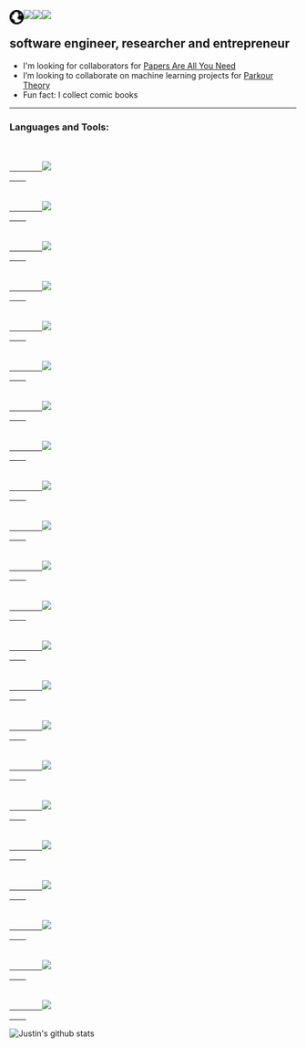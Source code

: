 [<img align="left" height="25" src="https://raw.githubusercontent.com/iconic/open-iconic/master/svg/globe.svg" />][website]
[<img align="left" height="25" src="https://cdn.jsdelivr.net/npm/simple-icons@v3/icons/linkedin.svg" />][linkedin]
[<img align="left" height="25" src="https://cdn.jsdelivr.net/npm/simple-icons@3.6.0/icons/medium.svg" />][medium]
[<img align="left" height="25" src="https://cdn.jsdelivr.net/npm/simple-icons@3.6.0/icons/stackoverflow.svg" />][stack]

<br />

## software engineer, researcher and entrepreneur
- I'm looking for collaborators for [Papers Are All You Need](https://github.com/ch3njust1n/papers_are_all_you_need)
- I’m looking to collaborate on machine learning projects for [Parkour Theory](https://github.com/parkourtheory)
- Fun fact: I collect comic books

---

### Languages and Tools:
<code>
	<a href="https://www.python.org/" target="_blank">
		<img height="25" src="https://cdn.jsdelivr.net/npm/simple-icons@v3/icons/python.svg">
	</a>
</code>
<code>
	<a href="https://pytorch.org/" target="_blank">
		<img height="25" src="https://cdn.jsdelivr.net/npm/simple-icons@v3/icons/pytorch.svg" />
	</a>
</code>
<code>
	<a href="https://www.djangoproject.com/" target="_blank">
		<img height="25" src="https://cdn.jsdelivr.net/npm/simple-icons@v3/icons/django.svg">
	</a>
</code>
<code>
	<a href="https://developer.mozilla.org/en-US/docs/Web/Guide/HTML/HTML5" target="_blank">
		<img height="25" src="https://cdn.jsdelivr.net/npm/simple-icons@v3/icons/html5.svg">
	</a>
</code>
<code>
	<a href="https://developer.mozilla.org/en-US/docs/Glossary/CSS" target="_blank">
		<img height="25" src="https://cdn.jsdelivr.net/npm/simple-icons@v3/icons/css3.svg">
	</a>
</code>
<code>
	<a href="https://www.javascript.com/" target="_blank">
		<img height="25" src="https://cdn.jsdelivr.net/npm/simple-icons@v3/icons/javascript.svg">
	</a>
</code>
<code>
	<a href="https://vuejs.org/" target="_blank">
		<img height="25" src="https://cdn.jsdelivr.net/npm/simple-icons@v3/icons/vue-dot-js.svg">
	</a>
</code>
<code>
	<a href="https://nodejs.org/en/" target="_blank">
		<img height="25" src="https://cdn.jsdelivr.net/npm/simple-icons@v3/icons/node-dot-js.svg">
	</a>
</code>
<code>
	<a href="https://www.postman.com/" target="_blank">
		<img height="25" src="https://cdn.jsdelivr.net/npm/simple-icons@v3/icons/postman.svg">
	</a>
</code>
<code>
	<a href="https://www.mongodb.com/" target="_blank">
		<img height="25" src="https://cdn.jsdelivr.net/npm/simple-icons@v3/icons/mongodb.svg">
	</a>
</code>
<code>
	<a href="https://www.mysql.com/" target="_blank">
		<img height="25" src="https://cdn.jsdelivr.net/npm/simple-icons@v3/icons/mysql.svg">
	</a>
</code>
<code>
	<a href="https://redis.io/" target="_blank">
		<img height="25" src="https://cdn.jsdelivr.net/npm/simple-icons@v3/icons/redis.svg">
	</a>
</code>
<code>
	<a href="https://www.anaconda.com/" target="_blank">
		<img height="25" src="https://cdn.jsdelivr.net/npm/simple-icons@v3/icons/anaconda.svg">
	</a>
</code>
<code>
	<a href="https://git-scm.com/" target="_blank">
		<img height="25" src="https://cdn.jsdelivr.net/npm/simple-icons@v3/icons/git.svg">
	</a>
</code>
<code>
	<a href="https://www.gitkraken.com/" target="_blank">
		<img height="25" src="https://cdn.jsdelivr.net/npm/simple-icons@v3/icons/gitkraken.svg">
	</a>
</code>
<code>
	<a href="https://jupyter.org/" target="_blank">
		<img height="25" src="https://cdn.jsdelivr.net/npm/simple-icons@v3/icons/jupyter.svg" />
	</a>
</code>
<code>
	<a href="https://www.sublimetext.com/" target="_blank">
		<img height="25" src="https://cdn.jsdelivr.net/npm/simple-icons@v3/icons/sublimetext.svg" />
	</a>
</code>
<code>
	<a href="https://www.apple.com/" target="_blank">
		<img height="25" src="https://cdn.jsdelivr.net/npm/simple-icons@v3/icons/apple.svg">
	</a>
</code>
<code>
	<a href="https://ubuntu.com/" target="_blank">
		<img height="25" src="https://cdn.jsdelivr.net/npm/simple-icons@v3/icons/ubuntu.svg">
	</a>
</code>
<code>
	<a href="https://www.centos.org/" target="_blank">
		<img height="25" src="https://cdn.jsdelivr.net/npm/simple-icons@v3/icons/centos.svg">
	</a>
</code>
<code>
	<a href="https://www.docker.com/" target="_blank">
		<img height="25" src="https://cdn.jsdelivr.net/npm/simple-icons@v3/icons/docker.svg">
	</a>
</code>
<code>
	<a href="https://www.digitalocean.com/" target="_blank">
		<img height="25" src="https://cdn.jsdelivr.net/npm/simple-icons@v3/icons/digitalocean.svg">
	</a>
</code>

![Justin's github stats](https://github-readme-stats.vercel.app/api?username=ch3njust1n&show_icons=true&show_icons=true&hide_border=true&count_private=true&include_all_commits=true&title_color=000000&icon_color=000000)

[website]: https://justinchen.io
[linkedin]: https://www.linkedin.com/in/chenjus
[reddit]: https://www.reddit.com/user/ch3njust1n
[medium]: https://medium.com/@ch3njust1n
[stack]: https://stackoverflow.com/users/3158028/soubriquet?tab=profile

